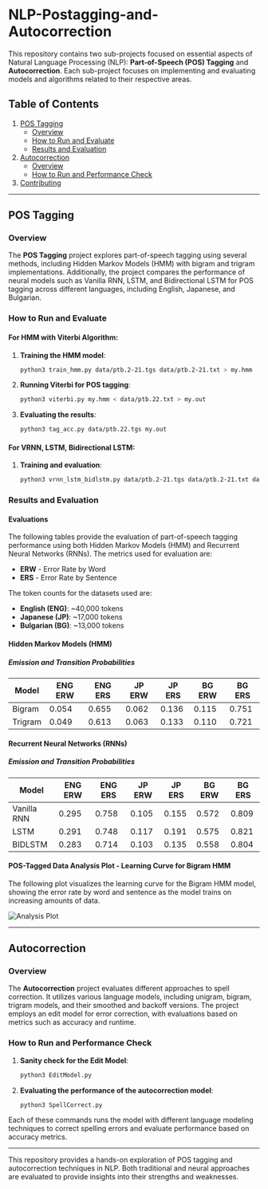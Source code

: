 # NLP-Postagging-and-Autocorrection

This repository contains two sub-projects focused on essential aspects of Natural Language Processing (NLP): **Part-of-Speech (POS) Tagging** and **Autocorrection**. Each sub-project focuses on implementing and evaluating models and algorithms related to their respective areas.

## Table of Contents
1. [POS Tagging](#pos-tagging)
    - [Overview](#overview)
    - [How to Run and Evaluate](#how-to-run-and-evaluate)
    - [Results and Evaluation](#results-and-evaluation)
2. [Autocorrection](#autocorrection)
    - [Overview](#overview-1)
    - [How to Run and Performance Check](#how-to-run-and-performance-check)
3. [Contributing](#contributing)

---

## POS Tagging

### Overview
The **POS Tagging** project explores part-of-speech tagging using several methods, including Hidden Markov Models (HMM) with bigram and trigram implementations. Additionally, the project compares the performance of neural models such as Vanilla RNN, LSTM, and Bidirectional LSTM for POS tagging across different languages, including English, Japanese, and Bulgarian.

### How to Run and Evaluate

#### For HMM with Viterbi Algorithm:
1. **Training the HMM model**:
    ```bash
    python3 train_hmm.py data/ptb.2-21.tgs data/ptb.2-21.txt > my.hmm
    ```

2. **Running Viterbi for POS tagging**:
    ```bash
    python3 viterbi.py my.hmm < data/ptb.22.txt > my.out
    ```

3. **Evaluating the results**:
    ```bash
    python3 tag_acc.py data/ptb.22.tgs my.out
    ```

#### For VRNN, LSTM, Bidirectional LSTM:
1. **Training and evaluation**:
    ```bash
    python3 vrnn_lstm_bidlstm.py data/ptb.2-21.tgs data/ptb.2-21.txt data/ptb.22.tgs data/ptb.22.txt 22_1.out
    ```

### Results and Evaluation

#### Evaluations
The following tables provide the evaluation of part-of-speech tagging performance using both Hidden Markov Models (HMM) and Recurrent Neural Networks (RNNs). The metrics used for evaluation are:

- **ERW** - Error Rate by Word
- **ERS** - Error Rate by Sentence

The token counts for the datasets used are:
- **English (ENG)**: ~40,000 tokens
- **Japanese (JP)**: ~17,000 tokens
- **Bulgarian (BG)**: ~13,000 tokens

#### Hidden Markov Models (HMM)

##### Emission and Transition Probabilities

| Model   | ENG ERW | ENG ERS | JP ERW | JP ERS | BG ERW | BG ERS |
|---------|---------|---------|--------|--------|--------|--------|
| Bigram  | 0.054   | 0.655   | 0.062  | 0.136  | 0.115  | 0.751  |
| Trigram | 0.049   | 0.613   | 0.063  | 0.133  | 0.110  | 0.721  |

#### Recurrent Neural Networks (RNNs)

##### Emission and Transition Probabilities

| Model      | ENG ERW | ENG ERS | JP ERW | JP ERS | BG ERW | BG ERS |
|------------|---------|---------|--------|--------|--------|--------|
| Vanilla RNN    | 0.295   | 0.758   | 0.105  | 0.155  | 0.572  | 0.809  |
| LSTM           | 0.291   | 0.748   | 0.117  | 0.191  | 0.575  | 0.821  |
| BIDLSTM        | 0.283   | 0.714   | 0.103  | 0.135  | 0.558  | 0.804  |

#### POS-Tagged Data Analysis Plot - Learning Curve for Bigram HMM

The following plot visualizes the learning curve for the Bigram HMM model, showing the error rate by word and sentence as the model trains on increasing amounts of data.

![Analysis Plot](/POSTagging/Figure_4_normalizederserwplot.png)

---

## Autocorrection

### Overview
The **Autocorrection** project evaluates different approaches to spell correction. It utilizes various language models, including unigram, bigram, trigram models, and their smoothed and backoff versions. The project employs an edit model for error correction, with evaluations based on metrics such as accuracy and runtime.

### How to Run and Performance Check

1. **Sanity check for the Edit Model**:
    ```bash
    python3 EditModel.py
    ```

2. **Evaluating the performance of the autocorrection model**:
    ```bash
    python3 SpellCorrect.py
    ```

Each of these commands runs the model with different language modeling techniques to correct spelling errors and evaluate performance based on accuracy metrics.

---

This repository provides a hands-on exploration of POS tagging and autocorrection techniques in NLP. Both traditional and neural approaches are evaluated to provide insights into their strengths and weaknesses.